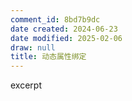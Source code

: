 ```yaml
---
comment_id: 8bd7b9dc
date created: 2024-06-23
date modified: 2025-02-06
draw: null
title: 动态属性绑定
---
```

excerpt

<!-- more -->
